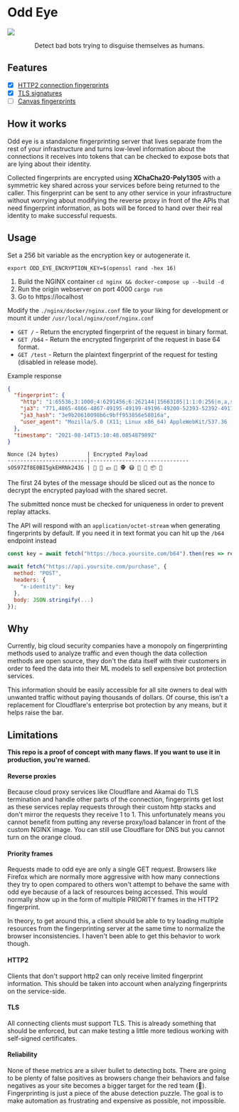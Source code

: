 # Odd Eye

![](https://media.discordapp.net/attachments/418699380833648644/876139165387989002/unknown.png?width=1440&height=373)

<p align="center">
  Detect bad bots trying to disguise themselves as humans.
</p>


## Features

- [x] [HTTP2 connection fingerprints](https://github.com/Xetera/nginx-http2-fingerprint)
- [x] [TLS signatures](https://github.com/salesforce/ja3)
- [ ] [Canvas fingerprints](https://research.google/pubs/pub45581/)

## How it works

Odd eye is a standalone fingerprinting server that lives separate from the rest of your infrastructure and turns low-level information about the connections it receives into tokens that can be checked to expose bots that are lying about their identity.

Collected fingerprints are encrypted using **XChaCha20-Poly1305** with a symmetric key shared across your services before being returned to the caller. This fingerprint can be sent to any other service in your infrastructure without worrying about modifying the reverse proxy in front of the APIs that need fingerprint information, as bots will be forced to hand over their real identity to make successful requests.

## Usage

Set a 256 bit variable as the encryption key or autogenerate it.

`export ODD_EYE_ENCRYPTION_KEY=$(openssl rand -hex 16)`

1. Build the NGINX container `cd nginx && docker-compose up --build -d`
2. Run the origin webserver on port 4000 `cargo run`
3. Go to https://localhost

Modify the `./nginx/docker/nginx.conf` file to your liking for development or mount it under `/usr/local/nginx/conf/nginx.conf`

- `GET /` - Return the encrypted fingerprint of the request in binary format.
- `GET /b64` - Return the encrypted fingerprint of the request in base 64 format.
- `GET /test` - Return the plaintext fingerprint of the request for testing (disabled in release mode).

Example response
```json
{
  "fingerprint": {
    "http": "1:65536;3:1000;4:6291456;6:262144|15663105|1:1:0:256|m,a,s,p",
    "ja3": "771,4865-4866-4867-49195-49199-49196-49200-52393-52392-49171-49172-156-157-47-53,0-23-65281-10-11-35-16-5-13-18-51-45-43-21,29-23-24,0",
    "ja3_hash": "3e9b20610098b6c9bff953856e58016a",
    "user_agent": "Mozilla/5.0 (X11; Linux x86_64) AppleWebKit/537.36 (KHTML, like Gecko) Chrome/92.0.4515.131 Safari/537.36"
  },
  "timestamp": "2021-08-14T15:10:48.085487989Z"
}
```

```
Nonce (24 bytes)         | Encrypted Payload
-------------------------|-------------------------------
sOS97Zf8E0BI5gkEHRNk243G | 💃 🍋 💴 🙂 🕵 😷 💝 🔗 📦 🍰
```

The first 24 bytes of the message should be sliced out as the nonce to decrypt the encrypted payload with the shared secret.

The submitted nonce must be checked for uniqueness in order to prevent replay attacks.

The API will respond with an `application/octet-stream` when generating fingerprints by default. If you need it in text format you can hit up the `/b64` endpoint instead

```js
const key = await fetch("https://boca.yoursite.com/b64").then(res => res.text())

await fetch("https://api.yoursite.com/purchase", {
  method: "POST",
  headers: {
    "x-identity": key
  },
  body: JSON.stringify(...)
});
```

## Why

Currently, big cloud security companies have a monopoly on fingerprinting methods used to analyze traffic and even though the data collection methods are open source, they don't the data itself with their customers in order to feed the data into their ML models to sell expensive bot protection services.

This information should be easily accessible for all site owners to deal with unwanted traffic without paying thousands of dollars. Of course, this isn't a replacement for Cloudflare's enterprise bot protection by any means, but it helps raise the bar.

## Limitations

**This repo is a proof of concept with many flaws. If you want to use it in production, you're warned.**

#### Reverse proxies
Because cloud proxy services like Cloudflare and Akamai do TLS termination and handle other parts of the connection, fingerprints get lost as these services replay requests through their custom http stacks and don't mirror the requests they receive 1 to 1. This unfortunately means you cannot benefit from putting any reverse proxy/load balancer in front of the custom NGINX image. You can still use Cloudflare for DNS but you cannot turn on the orange cloud.

#### Priority frames 
Requests made to odd eye are only a single GET request. Browsers like Firefox which are normally more aggressive with how many connections they try to open compared to others won't attempt to behave the same with odd eye because of a lack of resources being accessed. This would normally show up in the form of multiple PRIORITY frames in the HTTP2 fingerprint.

In theory, to get around this, a client should be able to try loading multiple resources from the fingerprinting server at the same time to normalize the browser inconsistencies. I haven't been able to get this behavior to work though.

#### HTTP2 
Clients that don't support http2 can only receive limited fingerprint information. This should be taken into account when analyzing fingerprints on the service-side.

#### TLS 
All connecting clients must support TLS. This is already something that should be enforced, but can make testing a little more tedious working with self-signed certificates.

#### Reliability

None of these metrics are a silver bullet to detecting bots. There are going to be plenty of false positives as browsers change their behaviors and false negatives as your site becomes a bigger target for the red team (👋). Fingerprinting is just a piece of the abuse detection puzzle. The goal is to make automation as frustrating and expensive as possible, not impossible.
